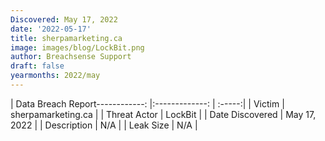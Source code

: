 ```yaml
---
Discovered: May 17, 2022
date: '2022-05-17'
title: sherpamarketing.ca
image: images/blog/LockBit.png
author: Breachsense Support
draft: false
yearmonths: 2022/may
---
```


| Data Breach Report------------:   |:-------------:    | :-----:|
| Victim    | sherpamarketing.ca      | 
| Threat Actor    | LockBit      | 
| Date Discovered    | May 17, 2022      | 
| Description    | N/A      | 
| Leak Size    | N/A      | 

